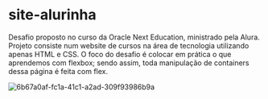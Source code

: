 # site-alurinha
Desafio proposto no curso da Oracle Next Education, ministrado pela Alura.
Projeto consiste num website de cursos na área de tecnologia utilizando apenas HTML e CSS.
O foco do desafio é colocar em prática o que aprendemos com flexbox; sendo assim, toda manipulação de containers dessa página é feita com flex.

![6b67a0af-fc1a-41c1-a2ad-309f93986b9a](https://user-images.githubusercontent.com/98123684/197220490-c346443c-de40-4191-975d-88c24f59f03f.jpg)
